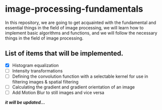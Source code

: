 # image-processing-fundamentals  
In this repository, we are going to get acquainted with the fundamental and essential things in the field of image processing, we will learn how to implement basic algorithms and functions, and we will follow the necessary things in the field of image processing.

## List of items that will be implemented.
- [x] Histogram equalization
- [ ] Intensity transformations
- [ ] Defining the convolution function with a selectable kernel for use in filtering images & spatial filtering
- [ ] Calculating the gradient and  gradient orientation of an image 
- [ ] Add Motion Blur to still images and vice versa

***it will be updated...***
